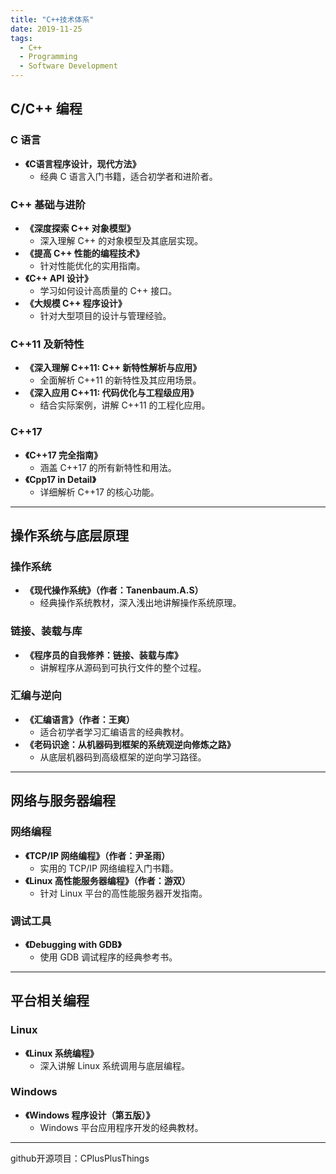 ```yaml
---
title: "C++技术体系"
date: 2019-11-25
tags:
  - C++
  - Programming
  - Software Development
---
```


## **C/C++ 编程**

### **C 语言**

- **《C语言程序设计，现代方法》**  
  - 经典 C 语言入门书籍，适合初学者和进阶者。

### **C++ 基础与进阶**

- **《深度探索 C++ 对象模型》**  
  - 深入理解 C++ 的对象模型及其底层实现。
- **《提高 C++ 性能的编程技术》**  
  - 针对性能优化的实用指南。
- **《C++ API 设计》**  
  - 学习如何设计高质量的 C++ 接口。
- **《大规模 C++ 程序设计》**  
  - 针对大型项目的设计与管理经验。

### **C++11 及新特性**

- **《深入理解 C++11: C++ 新特性解析与应用》**  
  - 全面解析 C++11 的新特性及其应用场景。
- **《深入应用 C++11: 代码优化与工程级应用》**  
  - 结合实际案例，讲解 C++11 的工程化应用。

### **C++17**

- **《C++17 完全指南》**  
  - 涵盖 C++17 的所有新特性和用法。
- **《Cpp17 in Detail》**  
  - 详细解析 C++17 的核心功能。

---

## **操作系统与底层原理**

### **操作系统**

- **《现代操作系统》（作者：Tanenbaum.A.S）**  
  - 经典操作系统教材，深入浅出地讲解操作系统原理。

### **链接、装载与库**

- **《程序员的自我修养：链接、装载与库》**  
  - 讲解程序从源码到可执行文件的整个过程。

### **汇编与逆向**

- **《汇编语言》（作者：王爽）**  
  - 适合初学者学习汇编语言的经典教材。
- **《老码识途：从机器码到框架的系统观逆向修炼之路》**  
  - 从底层机器码到高级框架的逆向学习路径。

---

## **网络与服务器编程**

### **网络编程**

- **《TCP/IP 网络编程》（作者：尹圣雨）**  
  - 实用的 TCP/IP 网络编程入门书籍。
- **《Linux 高性能服务器编程》（作者：游双）**  
  - 针对 Linux 平台的高性能服务器开发指南。

### **调试工具**

- **《Debugging with GDB》**  
  - 使用 GDB 调试程序的经典参考书。

---

## **平台相关编程**

### **Linux**

- **《Linux 系统编程》**  
  - 深入讲解 Linux 系统调用与底层编程。

### **Windows**

- **《Windows 程序设计（第五版）》**  
  - Windows 平台应用程序开发的经典教材。

---

github开源项目：CPlusPlusThings
